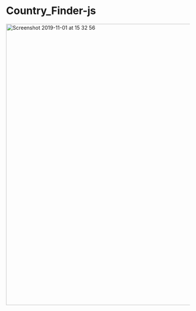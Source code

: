 # Country_Finder-js


<img width="770" alt="Screenshot 2019-11-01 at 15 32 56" src="https://user-images.githubusercontent.com/36129254/68036108-f66e8480-fcbc-11e9-9850-d0345eda1a5e.png">
